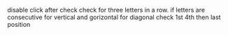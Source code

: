 disable click after check
check for three letters in a row.
if letters are consecutive for vertical and gorizontal
for diagonal check 1st 4th then last position
